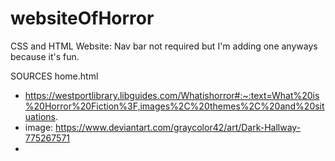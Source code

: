 # websiteOfHorror
CSS and HTML Website: Nav bar not required but I'm adding one anyways because it's fun.

SOURCES
home.html
 - https://westportlibrary.libguides.com/Whatishorror#:~:text=What%20is%20Horror%20Fiction%3F,images%2C%20themes%2C%20and%20situations. 
 - image: https://www.deviantart.com/graycolor42/art/Dark-Hallway-775267571 
 - 